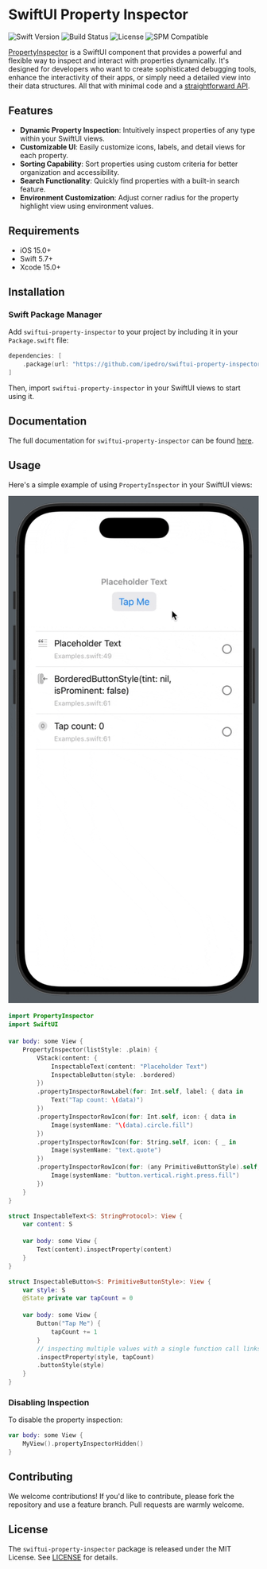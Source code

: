 # SwiftUI Property Inspector

![Swift Version](https://img.shields.io/badge/swift-5.7-orange.svg)
![Build Status](https://img.shields.io/badge/build-passing-brightgreen.svg)
![License](https://img.shields.io/badge/License-MIT-blue.svg)
![SPM Compatible](https://img.shields.io/badge/Swift_Package_Manager-compatible-brightgreen.svg)

[PropertyInspector](https://ipedro.github.io/swiftui-property-inspector/documentation/propertyinspector/propertyinspector) is a SwiftUI component that provides a powerful and flexible way to inspect and interact with properties dynamically. It's designed for developers who want to create sophisticated debugging tools, enhance the interactivity of their apps, or simply need a detailed view into their data structures. All that with minimal code and a [straightforward API](https://ipedro.github.io/swiftui-property-inspector/documentation/propertyinspector/swiftui/view).

## Features

- **Dynamic Property Inspection**: Intuitively inspect properties of any type within your SwiftUI views.
- **Customizable UI**: Easily customize icons, labels, and detail views for each property.
- **Sorting Capability**: Sort properties using custom criteria for better organization and accessibility.
- **Search Functionality**: Quickly find properties with a built-in search feature.
- **Environment Customization**: Adjust corner radius for the property highlight view using environment values.

## Requirements

- iOS 15.0+
- Swift 5.7+
- Xcode 15.0+

## Installation

### Swift Package Manager

Add `swiftui-property-inspector` to your project by including it in your `Package.swift` file:

```swift
dependencies: [
    .package(url: "https://github.com/ipedro/swiftui-property-inspector", .upToNextMajor(from: "1.0.0"))
]
```

Then, import `swiftui-property-inspector` in your SwiftUI views to start using it.

## Documentation

The full documentation for `swiftui-property-inspector` can be found [here](https://ipedro.github.io/swiftui-property-inspector/documentation/propertyinspector/).

## Usage

Here's a simple example of using `PropertyInspector` in your SwiftUI views:

![SwiftUI PropertyInspector plain list style example](Docs/swiftui-property-inspector-plain-list-example@2x.gif)

```swift
import PropertyInspector
import SwiftUI

var body: some View {
    PropertyInspector(listStyle: .plain) {
        VStack(content: {
            InspectableText(content: "Placeholder Text")
            InspectableButton(style: .bordered)
        })
        .propertyInspectorRowLabel(for: Int.self, label: { data in
            Text("Tap count: \(data)")
        })
        .propertyInspectorRowIcon(for: Int.self, icon: { data in
            Image(systemName: "\(data).circle.fill")
        })
        .propertyInspectorRowIcon(for: String.self, icon: { _ in
            Image(systemName: "text.quote")
        })
        .propertyInspectorRowIcon(for: (any PrimitiveButtonStyle).self, icon: { _ in
            Image(systemName: "button.vertical.right.press.fill")
        })
    }
}
```

```swift
struct InspectableText<S: StringProtocol>: View {
    var content: S

    var body: some View {
        Text(content).inspectProperty(content)
    }
}
```

```swift
struct InspectableButton<S: PrimitiveButtonStyle>: View {
    var style: S
    @State private var tapCount = 0

    var body: some View {
        Button("Tap Me") {
            tapCount += 1
        }
        // inspecting multiple values with a single function call links their highlight behavior.
        .inspectProperty(style, tapCount)
        .buttonStyle(style)
    }
}
```

### Disabling Inspection

To disable the property inspection:

```swift
var body: some View {
    MyView().propertyInspectorHidden()
}
```

## Contributing

We welcome contributions! If you'd like to contribute, please fork the repository and use a feature branch. Pull requests are warmly welcome.

## License

The `swiftui-property-inspector` package is released under the MIT License. See [LICENSE](LICENSE) for details.
